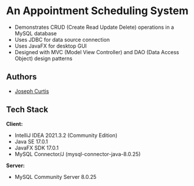 # An Appointment Scheduling System
- Demonstrates CRUD (Create Read Update Delete) operations in a MySQL database
- Uses JDBC for data source connection
- Uses JavaFX for desktop GUI
- Designed with MVC (Model View Controller) and DAO (Data Access Object) design patterns

## Authors

- [Joseph Curtis](https://github.com/joseph-curtis)


## Tech Stack

**Client:**
- IntelliJ IDEA 2021.3.2 (Community Edition)
- Java SE 17.0.1
- JavaFX SDK 17.0.1
- MySQL Connector/J (mysql-connector-java-8.0.25)

**Server:**
- MySQL Community Server 8.0.25
